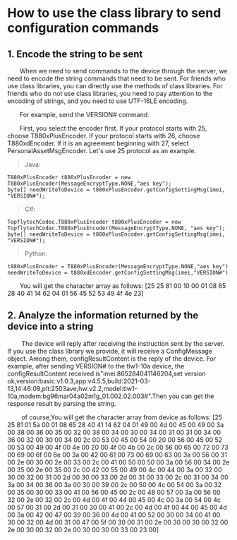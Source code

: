 # How to use the class library to send configuration commands
## 1. Encode the string to be sent

&#8195;&#8195;When we need to send commands to the device through the server, we need to encode the string commands that need to be sent. For friends who use class libraries, you can directly use the methods of class libraries. For friends who do not use class libraries, you need to pay attention to the encoding of strings, and you need to use UTF-16LE encoding.

&#8195;&#8195;For example, send the VERSION# command.

&#8195;&#8195;First, you select the encoder first. If your protocol starts with 25, choose T880xPlusEncoder. If your protocol starts with 26, choose T880xdEncoder. If it is an agreement beginning with 27, select PersonalAssetMsgEncoder. Let's use 25 protocol as an example.
>Java:
```
T880xPlusEncoder t880xPlusEncoder = new T880xPlusEncoder(MessageEncryptType.NONE,"aes key");
byte[] needWriteToDevice = t880xPlusEncoder.getConfigSettingMsg(imei, "VERSION#");
```
>C#:
```
TopflytechCodec.T880xPlusEncoder t880xPlusEncoder = new TopflytechCodec.T880xPlusEncoder(MessageEncryptType.NONE, "aes key");
byte[] needWriteToDevice = t880xPlusEncoder.getConfigSettingMsg(imei, "VERSION#");
```
>Python:
```
t880xPlusEncoder = T880xPlusEncoder(MessageEncryptType.NONE,"aes key")
needWriteToDevice = t880xdEncoder.getConfigSettingMsg(imei,"VERSION#")
```
&#8195;&#8195;You will get the character array as follows: [25 25 81 00 10 00 01 08 65 28 40 41 14 62 04 01 56 45 52 53 49 4f 4e 23]

## 2. Analyze the information returned by the device into a string

&#8195;&#8195; The device will reply after receiving the instruction sent by the server. If you use the class library we provide, it will receive a ConfigMessage object. Among them, configResultContent is the reply of the device. For example, after sending VERSION# to the tlw1-10a device, the configResultContent received is"imei:865284041146204,set version ok,version:basic:v1.0.3,app:v4.5.5,build:2021-03-13,14:46:09,plt:2503ave,hw:v2.2,model:tlw1-10a,modem:bg96mar04a02m1g_01.002.02.003#".Then you can get the response result by parsing the string.

&#8195;&#8195; of course,You will get the character array from device as follows: [25 25 81 01 5a 00 01 08 65 28 40 41 14 62 04 01 49 00 4d 00 45 00 49 00 3a 00 38 00 36 00 35 00 32 00 38 00 34 00 30 00 34 00 31 00 31 00 34 00 36 00 32 00 30 00 34 00 2c 00 53 00 45 00 54 00 20 00 56 00 45 00 52 00 53 00 49 00 4f 00 4e 00 20 00 4f 00 4b 00 2c 00 56 00 65 00 72 00 73 00 69 00 6f 00 6e 00 3a 00 42 00 61 00 73 00 69 00 63 00 3a 00 56 00 31 00 2e 00 30 00 2e 00 33 00 2c 00 41 00 50 00 50 00 3a 00 56 00 34 00 2e 00 35 00 2e 00 35 00 2c 00 42 00 55 00 49 00 4c 00 44 00 3a 00 32 00 30 00 32 00 31 00 2d 00 30 00 33 00 2d 00 31 00 33 00 2c 00 31 00 34 00 3a 00 34 00 36 00 3a 00 30 00 39 00 2c 00 50 00 4c 00 54 00 3a 00 32 00 35 00 30 00 33 00 41 00 56 00 45 00 2c 00 48 00 57 00 3a 00 56 00 32 00 2e 00 32 00 2c 00 4d 00 4f 00 44 00 45 00 4c 00 3a 00 54 00 4c 00 57 00 31 00 2d 00 31 00 30 00 41 00 2c 00 4d 00 4f 00 44 00 45 00 4d 00 3a 00 42 00 47 00 39 00 36 00 4d 00 41 00 52 00 30 00 34 00 41 00 30 00 32 00 4d 00 31 00 47 00 5f 00 30 00 31 00 2e 00 30 00 30 00 32 00 2e 00 30 00 32 00 2e 00 30 00 30 00 33 00 23 00]